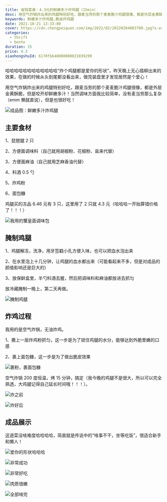 ```yaml
---
title: 省钱菜谱：4.3元的鲜嫩多汁炸鸡腿（15min）
desc: 用空气炸锅炸出来的鸡腿特别好吃，跟麦当劳的那个麦麦脆汁鸡腿很像，都是外层金黄酥脆，但是咬开却鲜嫩多汁！当然调味方面我比较简单，没有麦当劳那么复杂（emm懒就直说），但是也很好吃！
keywords: 鲜嫩多汁炸鸡腿,脆皮炸鸡腿
date: 2021-10-21 13:33:00
cover: https://cdn.chengpeiquan.com/img/2022/02/20220204003700.jpg?x-oss-process=image/interlace,1
categories:
  - thrift
  - bento
duration: 15
price: 4.3
xiaohongshuId: 6170fbb40000000021039299
---
```


哈哈哈哈哈哈哈哈哈哈哈哈“炸个鸡腿都是爱你的形状”，昨天晚上无心插柳出来的效果，在做的时候从头到尾都没看出来，做完装盘里才发现居然是个爱心！

用空气炸锅炸出来的鸡腿特别好吃，跟麦当劳的那个麦麦脆汁鸡腿很像，都是外层金黄酥脆，但是咬开却鲜嫩多汁！当然调味方面我比较简单，没有麦当劳那么复杂（emm 懒就直说），但是也很好吃！

![成品图：鲜嫩多汁炸鸡腿](https://cdn.chengpeiquan.com/img/2022/02/20220204003826.jpg?x-oss-process=image/interlace,1)

## 主要食材

1、琵琶腿 2 只

2、方便面调味料（自己就用胡椒粉、花椒粉、盐来代替）

3、方便面麻油（自己就用芝麻香油代替）

4、料酒 0.5 勺

5、炸鸡粉

6、面包糠

鸡腿买的冻品 6.46 元有 3 只，这里用了 2 只就 4.3 元（哈哈哈一开始算错价格了！！！）

![我用的蟹皇面调味包](https://cdn.chengpeiquan.com/img/2022/02/20220204003819.jpg?x-oss-process=image/interlace,1)

## 腌制鸡腿

1、鸡腿解冻，洗净，用牙签戳小孔方便入味，也可以把血水泡出来

2、在水里泡上十几分钟，让鸡腿的血水都出来（可能看起来不多，但是对成品的颜值影响还是巨大的）

3、放保鲜盒里，半勺料酒去腥，然后把调味料和麻油都放进去抓匀

放冷藏腌制一晚上，第二天再做。

![腌制鸡腿](https://cdn.chengpeiquan.com/img/2022/02/20220204003821.jpg?x-oss-process=image/interlace,1)

## 炸鸡过程

我用的是空气炸锅，无油炸鸡。

1、撒上一层炸鸡粉抓匀，这一步是为了锁住鸡腿的水分，能够达到外脆里嫩的口感

2、裹上面包糠，这一步是为了做出脆皮效果

![裹粉，裹面包糠](https://cdn.chengpeiquan.com/img/2022/02/20220204003822.jpg?x-oss-process=image/interlace,1)

空气炸锅 200 度恒温，烤 15 分钟，搞定（我今晚的鸡腿不是很大，所以可以完全熟透，大鸡腿记得自己延长时间哦！！！）。

![炸之前](https://cdn.chengpeiquan.com/img/2022/02/20220204003823.jpg?x-oss-process=image/interlace,1)

![炸好后](https://cdn.chengpeiquan.com/img/2022/02/20220204003820.jpg?x-oss-process=image/interlace,1)

## 成品展示

这道菜没啥难度哈哈哈哈，简直就是传说中的“啥事不干，坐等吃饭”，很适合新手和懒人！

![爱你的形状哈哈哈](https://cdn.chengpeiquan.com/img/2022/02/20220204003830.jpg?x-oss-process=image/interlace,1)

![非常成功](https://cdn.chengpeiquan.com/img/2022/02/20220204003825.jpg?x-oss-process=image/interlace,1)

![非常好吃](https://cdn.chengpeiquan.com/img/2022/02/20220204003827.jpg?x-oss-process=image/interlace,1)

![肉质很嫩](https://cdn.chengpeiquan.com/img/2022/02/20220204003829.jpg?x-oss-process=image/interlace,1)

![全部啃完](https://cdn.chengpeiquan.com/img/2022/02/20220204003828.jpg?x-oss-process=image/interlace,1)
